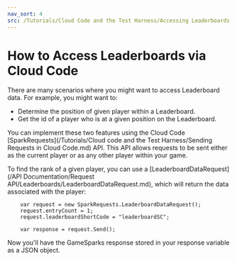 ```yaml
---
nav_sort: 4
src: /Tutorials/Cloud Code and the Test Harness/Accessing Leaderboards with Cloud Code.md
---
```


# How to Access Leaderboards via Cloud Code

There are many scenarios where you might want to access Leaderboard data. For example, you might want to:
* Determine the position of given player within a Leaderboard.
* Get the id of a player who is at a given position on the Leaderboard.

You can implement these two features using the Cloud Code [SparkRequests](/Tutorials/Cloud code and the Test Harness/Sending Requests in Cloud Code.md) API. This API allows requests to be sent either as the current player or as any other player within your game.

To find the rank of a given player, you can use a [LeaderboardDataRequest](/API Documentation/Request API/Leaderboards/LeaderboardDataRequest.md), which will return the data associated with the player:

```    
    var request = new SparkRequests.LeaderboardDataRequest();
    request.entryCount = 1;
    request.leaderboardShortCode = "leaderboardSC";

    var response = request.Send();

```
Now you'll have the GameSparks response stored in your response variable as a JSON object.
